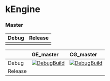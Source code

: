 # kEngine

### Master
|Debug|Release|
|:---|:---|
|||

||GE_master|CG_master|
|:---|:---|:---|
|Debug|[![DebugBuild](https://github.com/keno555552/kEngine/actions/workflows/DebugBuild.yml/badge.svg?branch=GE_master)](https://github.com/keno555552/kEngine/actions/workflows/DebugBuild.yml) |[![DebugBuild](https://github.com/keno555552/kEngine/actions/workflows/DebugBuild.yml/badge.svg?branch=CG_master)](https://github.com/keno555552/kEngine/actions/workflows/DebugBuild.yml)|
|Release|||
